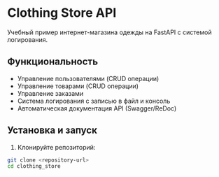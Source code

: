 # Clothing Store API

Учебный пример интернет-магазина одежды на FastAPI с системой логирования.

## Функциональность

- Управление пользователями (CRUD операции)
- Управление товарами (CRUD операции)
- Управление заказами
- Система логирования с записью в файл и консоль
- Автоматическая документация API (Swagger/ReDoc)

## Установка и запуск

1. Клонируйте репозиторий:
```bash
git clone <repository-url>
cd clothing_store